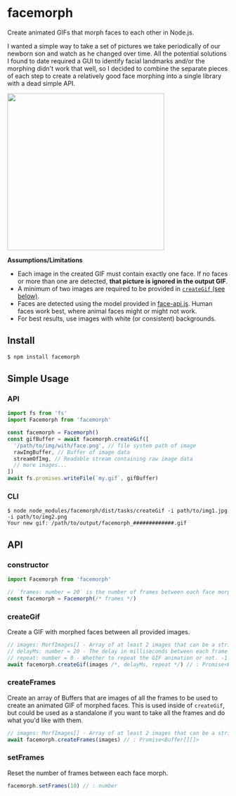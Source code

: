 # facemorph

Create animated GIFs that morph faces to each other in Node.js.

I wanted a simple way to take a set of pictures we take periodically of our newborn son and watch as he changed over time. All the potential solutions I found to date required a GUI to identify facial landmarks and/or the morphing didn't work that well, so I decided to combine the separate pieces of each step to create a relatively good face morphing into a single library with a dead simple API.

<img src="https://user-images.githubusercontent.com/13718950/95856421-fc237580-0d27-11eb-9e0c-12330660ccf5.gif" width="357">

**Assumptions/Limitations**

- Each image in the created GIF must contain exactly one face. If no faces or more than one are detected, **that picture is ignored in the output GIF**.
- A minimum of two images are required to be provided in [`createGif` (see below)](https://github.com/whatl3y/facemorph#facemorphcreategif).
- Faces are detected using the model provided in [face-api.js](https://github.com/justadudewhohacks/face-api.js/). Human faces work best, where animal faces might or might not work.
- For best results, use images with white (or consistent) backgrounds.

## Install

```sh
$ npm install facemorph
```

## Simple Usage

### API

```js
import fs from 'fs'
import Facemorph from 'facemorph'

const facemorph = Facemorph()
const gifBuffer = await facemorph.createGif([
  '/path/to/img/with/face.png', // file system path of image
  rawImgBuffer, // Buffer of image data
  streamOfImg, // Readable stream containing raw image data
  // more images...
])
await fs.promises.writeFile(`my.gif`, gifBuffer)
```

### CLI

```
$ node node_modules/facemorph/dist/tasks/createGif -i path/to/img1.jpg -i path/to/img2.png
Your new gif: /path/to/output/facemorph_#############.gif
```

## API

### constructor

```js
import Facemorph from 'facemorph'

// `frames: number = 20` is the number of frames between each face morph in the GIF
const facemorph = Facemorph(/* frames */)
```

### createGif

Create a GIF with morphed faces between all provided images.

```js
// images: MorfImages[] - Array of at least 2 images that can be a string, Readable stream, or raw Buffer
// delayMs: number = 20 - The delay in milliseconds between each frame
// repeat: number = 0 - Whether to repeat the GIF animation or not. -1: no repeat, 0 repeat
await facemorph.createGif(images /*, delayMs, repeat */) // : Promise<Buffer>
```

### createFrames

Create an array of Buffers that are images of all the frames to be used
to create an animated GIF of morphed faces. This is used inside of `createGif`,
but could be used as a standalone if you want to take all the frames and do what
you'd like with them.

```js
// images: MorfImages[] - Array of at least 2 images that can be a string, Readable stream, or raw Buffer
await facemorph.createFrames(images) // : Promise<Buffer[][]>
```

### setFrames

Reset the number of frames between each face morph.

```js
facemorph.setFrames(10) // : number
```
